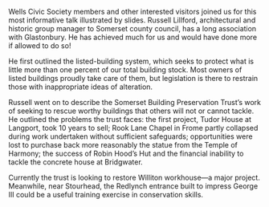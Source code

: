 Wells Civic Society members and other interested visitors joined us for
this most informative talk illustrated by slides. Russell Lillford,
architectural and historic group manager to Somerset county council, has
a long association with Glastonbury. He has achieved much for us and
would have done more if allowed to do so!

He first outlined the listed-building system, which seeks to protect
what is little more than one percent of our total building stock. Most
owners of listed buildings proudly take care of them, but legislation is
there to restrain those with inappropriate ideas of alteration.

Russell went on to describe the Somerset Building Preservation Trust’s
work of seeking to rescue worthy buildings that others will not or
cannot tackle. He outlined the problems the trust faces: the first
project, Tudor House at Langport, took 10 years to sell; Rook Lane
Chapel in Frome partly collapsed during work undertaken without
sufficient safeguards; opportunities were lost to purchase back more
reasonably the statue from the Temple of Harmony; the success of Robin
Hood’s Hut and the financial inability to tackle the concrete house at
Bridgwater.

Currently the trust is looking to restore Williton workhouse—a major
project. Meanwhile, near Stourhead, the Redlynch entrance built to
impress George III could be a useful training exercise in conservation
skills.
